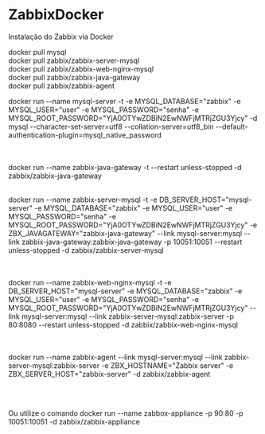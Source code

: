 # ZabbixDocker
Instalação do Zabbix via Docker


docker pull mysql
<br>
docker pull zabbix/zabbix-server-mysql
<br>
docker pull zabbix/zabbix-web-nginx-mysql
<br>
docker pull zabbix/zabbix-java-gateway
<br>
docker pull zabbix/zabbix-agent
<br>

docker run --name mysql-server -t -e MYSQL_DATABASE="zabbix" -e MYSQL_USER="user" -e MYSQL_PASSWORD="senha" -e MYSQL_ROOT_PASSWORD="YjA0OTYwZDBiN2EwNWFjMTRjZGU3Yjcy" -d mysql --character-set-server=utf8 --collation-server=utf8_bin --default-authentication-plugin=mysql_native_password
<br>
<br>
<br>

docker run --name zabbix-java-gateway -t --restart unless-stopped -d zabbix/zabbix-java-gateway
<br>
<br>

docker run --name zabbix-server-mysql -t -e DB_SERVER_HOST="mysql-server" -e MYSQL_DATABASE="zabbix" -e MYSQL_USER="user" -e MYSQL_PASSWORD="senha" -e MYSQL_ROOT_PASSWORD="YjA0OTYwZDBiN2EwNWFjMTRjZGU3Yjcy" -e ZBX_JAVAGATEWAY="zabbix-java-gateway" --link mysql-server:mysql --link zabbix-java-gateway:zabbix-java-gateway -p 10051:10051 --restart unless-stopped -d zabbix/zabbix-server-mysql
<br>
<br>
<br>

docker run --name zabbix-web-nginx-mysql -t -e DB_SERVER_HOST="mysql-server" -e MYSQL_DATABASE="zabbix" -e MYSQL_USER="user" -e MYSQL_PASSWORD="senha" -e MYSQL_ROOT_PASSWORD="YjA0OTYwZDBiN2EwNWFjMTRjZGU3Yjcy" --link mysql-server:mysql --link zabbix-server-mysql:zabbix-server -p 80:8080 --restart unless-stopped -d zabbix/zabbix-web-nginx-mysql
<br>
<br>
<br>

docker run --name zabbix-agent --link mysql-server:mysql --link zabbix-server-mysql:zabbix-server -e ZBX_HOSTNAME="Zabbix server" -e ZBX_SERVER_HOST="zabbix-server" -d zabbix/zabbix-agent

<br>
<br> 

Ou utilize o comando docker run --name zabbox-appliance -p 90:80 -p 10051:10051 -d zabbix/zabbix-appliance

